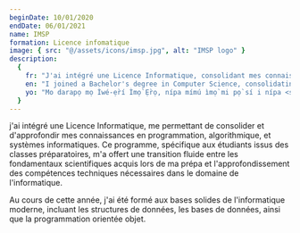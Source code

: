 ```yaml
---
beginDate: 10/01/2020
endDate: 06/01/2021
name: IMSP
formation: Licence infomatique
image: { src: "@/assets/icons/imsp.jpg", alt: "IMSP logo" }
description:
  {
    fr: "J'ai intégré une Licence Informatique, consolidant mes connaissances en <strong>structure de données, programmation, algorithmique </strong> avec une formation approfondie sur <strong>le réseaux , les bases de données et l'infrastructure</strong>",
    en: "I joined a Bachelor's degree in Computer Science, consolidating my knowledge in <strong>data structures, programming, algorithms</strong> with in-depth training on <strong>networks, databases, and infrastructure</strong>",
    yo: "Mo darapọ mọ Ìwé-ẹ̀rí Ìmọ̀ Ẹ̀rọ, nípa mímú ìmọ̀ mi pọ̀ sí i nípa <strong>ẹ̀rọ ìtẹ̀lé data, siseto, ati algoridimu</strong> pẹ̀lú ìkẹ́kọ̀ọ́ jinlẹ̀ nípa <strong>nẹ́tíwọ́ọ̀kì, ibi ipamọ data, àti amayederun</strong>",
  }
---
```


j'ai intégré une Licence Informatique, me permettant de consolider et d'approfondir mes connaissances en programmation, algorithmique, et systèmes informatiques. Ce programme, spécifique aux étudiants issus des classes préparatoires, m'a offert une transition fluide entre les fondamentaux scientifiques acquis lors de ma prépa et l'approfondissement des compétences techniques nécessaires dans le domaine de l'informatique.

Au cours de cette année, j'ai été formé aux bases solides de l'informatique moderne, incluant les structures de données, les bases de données, ainsi que la programmation orientée objet.
